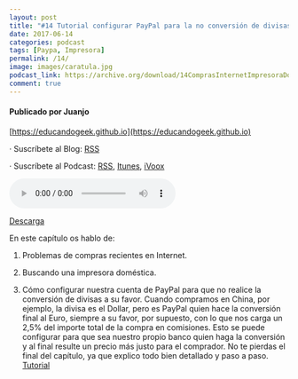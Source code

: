 ```yaml
---
layout: post
title: "#14 Tutorial configurar PayPal para la no conversión de divisas - Compras Internet - Impresora Doméstica"
date: 2017-06-14
categories: podcast
tags: [Paypa, Impresora]
permalink: /14/
image: images/caratula.jpg
podcast_link: https://archive.org/download/14ComprasInternetImpresoraDomesticaConfigurarPaypalParaNoConversionDeDivisas/14%20Compras%20Internet%20-%20Impresora%20domestica%20-%20Configurar%20Paypal%20para%20no%20conversion%20de%20divisas.mp3
comment: true
---
```


#### Publicado por Juanjo

[https://educandogeek.github.io](https://educandogeek.github.io)

· Suscríbete al Blog: [RSS](http://feeds.feedburner.com/educandogeekblog)

· Suscríbete al Podcast: [RSS](http://feeds.feedburner.com/educandogeek), [Itunes](https://itunes.apple.com/es/podcast/educando-geek/id1110060146?mt=2), [iVoox](https://www.ivoox.com/podcast-educando-geek_sq_f1289274_1.html)


<audio controls>
  <source src="{{ page.podcast_link }}" type="audio/mp3">
</audio>


[Descarga][Mp3]


En este capítulo os hablo de:

1. Problemas de compras recientes en Internet.

2. Buscando una impresora doméstica.

3. Cómo configurar nuestra cuenta de PayPal para que no realice la conversión de divisas a su favor. Cuando compramos en China, por ejemplo, la divisa es el Dollar, pero es PayPal quien hace la conversión final al Euro, siempre a su favor, por supuesto, con lo que nos carga un 2,5% del importe total de la compra en comisiones. Esto se puede configurar para que sea nuestro propio banco quien haga la conversión y al final resulte un precio más justo para el comprador. No te pierdas el final del capítulo, ya que explico todo bien detallado y paso a paso.
[Tutorial](https://drive.google.com/open?id=1BtV8kvPPzU7utUZU5EXFnXISEDq7oVN7fwS-xQTDsP8)


[Mp3]: https://archive.org/download/14ComprasInternetImpresoraDomesticaConfigurarPaypalParaNoConversionDeDivisas/14%20Compras%20Internet%20-%20Impresora%20domestica%20-%20Configurar%20Paypal%20para%20no%20conversion%20de%20divisas.mp3